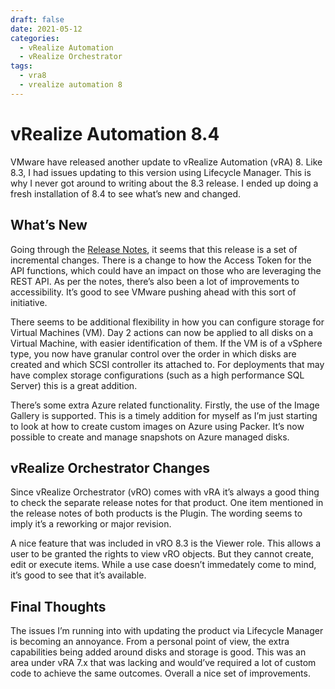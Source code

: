 ```yaml
---
draft: false
date: 2021-05-12
categories:
  - vRealize Automation
  - vRealize Orchestrator
tags:
  - vra8
  - vrealize automation 8
---
```

# vRealize Automation 8.4
VMware have released another update to vRealize Automation (vRA) 8. Like 8.3, I had issues updating to this version using Lifecycle Manager. This is why I never got around to writing about the 8.3 release. I ended up doing a fresh installation of 8.4 to see what’s new and changed.

## What’s New
Going through the [Release Notes](https://docs.vmware.com/en/vRealize-Automation/8.4/rn/vRealize-Automation-84-releasenotes.html), it seems that this release is a set of incremental changes. There is a change to how the Access Token for the API functions, which could have an impact on those who are leveraging the REST API. As per the notes, there’s also been a lot of improvements to accessibility. It’s good to see VMware pushing ahead with this sort of initiative.
<!-- more -->
There seems to be additional flexibility in how you can configure storage for Virtual Machines (VM). Day 2 actions can now be applied to all disks on a Virtual Machine, with easier identification of them. If the VM is of a vSphere type, you now have granular control over the order in which disks are created and which SCSI controller its attached to. For deployments that may have complex storage configurations (such as a high performance SQL Server) this is a great addition.

There’s some extra Azure related functionality. Firstly, the use of the Image Gallery is supported. This is a timely addition for myself as I’m just starting to look at how to create custom images on Azure using Packer. It’s now possible to create and manage snapshots on Azure managed disks.

## vRealize Orchestrator Changes
Since vRealize Orchestrator (vRO) comes with vRA it’s always a good thing to check the separate release notes for that product. One item mentioned in the release notes of both products is the Plugin. The wording seems to imply it’s a reworking or major revision.

A nice feature that was included in vRO 8.3 is the Viewer role. This allows a user to be granted the rights to view vRO objects. But they cannot create, edit or execute items. While a use case doesn’t immedately come to mind, it’s good to see that it’s available.

## Final Thoughts
The issues I’m running into with updating the product via Lifecycle Manager is becoming an annoyance. From a personal point of view, the extra capabilities being added around disks and storage is good. This was an area under vRA 7.x that was lacking and would’ve required a lot of custom code to achieve the same outcomes. Overall a nice set of improvements.
